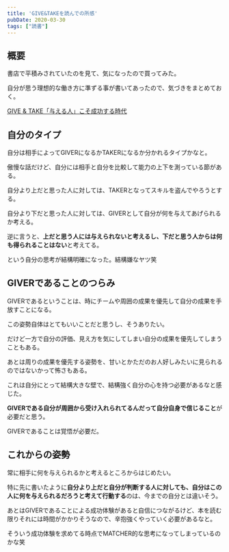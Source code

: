 ```yaml
---
title: 'GIVE&TAKEを読んでの所感'
pubDate: 2020-03-30
tags: ["読書"]
---
```


## 概要

書店で平積みされていたのを見て、気になったので買ってみた。

自分が思う理想的な働き方に準ずる事が書いてあったので、気づきをまとめておく。

[GIVE & TAKE「与える人」こそ成功する時代](https://www.mikasashobo.co.jp/c/books/?id=100574600)

## 自分のタイプ

自分は相手によってGIVERになるかTAKERになるか分かれるタイプかなと。

傲慢な話だけど、自分には相手と自分を比較して能力の上下を測っている節がある。

自分より上だと思った人に対しては、TAKERとなってスキルを盗んでやろうとする。

自分より下だと思った人に対しては、GIVERとして自分が何を与えてあげられるか考える。

逆に言うと、**上だと思う人には与えられないと考えるし、下だと思う人からは何も得られることはない**と考えてる。

という自分の思考が結構明確になった。結構嫌なヤツ笑

## GIVERであることのつらみ

GIVERであるということは、時にチームや周囲の成果を優先して自分の成果を手放すことになる。

この姿勢自体はとてもいいことだと思うし、そうありたい。

だけど一方で自分の評価、見え方を気にしてしまい自分の成果を優先してしまうこともある。

あとは周りの成果を優先する姿勢を、甘いとかただのお人好しみたいに見られるのではないかって怖さもある。

これは自分にとって結構大きな壁で、結構強く自分の心を持つ必要があるなと感じた。

**GIVERである自分が周囲から受け入れられてるんだって自分自身で信じること**が必要だと思う。

GIVERであることは覚悟が必要だ。

## これからの姿勢

常に相手に何を与えられるかと考えるところからはじめたい。

特に先に書いたように**自分より上だと自分が判断する人に対しても、自分はこの人に何を与えられるだろうと考えて行動する**のは、今までの自分とは違いそう。

あとはGIVERであることによる成功体験があると自信につながるけど、本を読む限りそれには時間がかかりそうなので、辛抱強くやっていく必要があるなと。

そういう成功体験を求めてる時点でMATCHER的な思考になってしまっているのかな笑
